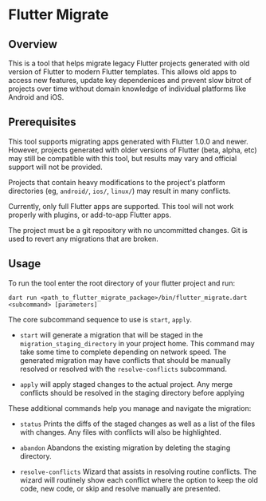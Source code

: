 # Flutter Migrate

## Overview

This is a tool that helps migrate legacy Flutter projects generated with old version of
Flutter to modern Flutter templates. This allows old apps to access new features, update
key dependenices and prevent slow bitrot of projects over time without domain knowledge
of individual platforms like Android and iOS.

## Prerequisites

This tool supports migrating apps generated with Flutter 1.0.0 and newer. However, projects
generated with older versions of Flutter (beta, alpha, etc) may still be compatible with
this tool, but results may vary and official support will not be provided.

Projects that contain heavy modifications to the project's platform directories (eg,
`android/`, `ios/`, `linux/`) may result in many conflicts.

Currently, only full Flutter apps are supported. This tool will not work properly with
plugins, or add-to-app Flutter apps.

The project must be a git repository with no uncommitted changes. Git is used to revert
any migrations that are broken.

## Usage

To run the tool enter the root directory of your flutter project and run:

  `dart run <path_to_flutter_migrate_package>/bin/flutter_migrate.dart <subcommand> [parameters]`

The core subcommand sequence to use is `start`, `apply`.

* `start` will generate a migration that will be staged in the `migration_staging_directory`
  in your project home. This command may take some time to complete depending on network speed.
  The generated migration may have conflicts that should be manually resolved or resolved with
  the `resolve-conflicts` subcommand.

* `apply` will apply staged changes to the actual project. Any merge conflicts should be resolved
  in the staging directory before applying

These additional commands help you manage and navigate the migration:

* `status` Prints the diffs of the staged changes as well as a list of the files with changes.
  Any files with conflicts will also be highlighted.

* `abandon` Abandons the existing migration by deleting the staging directory.

* `resolve-conflicts` Wizard that assists in resolving routine conflicts. The wizard will
  routinely show each conflict where the option to keep the old code, new code, or skip and
  resolve manually are presented.
